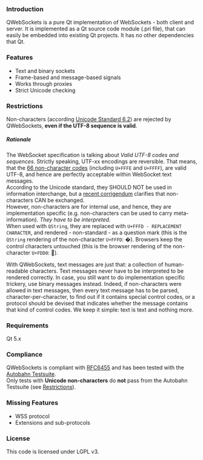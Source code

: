 ### Introduction
QWebSockets is a pure Qt implementation of WebSockets - both client and server.
It is implemented as a Qt source code module (.pri file), that can easily be embedded into existing Qt projects. It has no other dependencies that Qt.

### Features
* Text and binary sockets
* Frame-based and message-based signals
* Works through proxies
* Strict Unicode checking

### Restrictions
Non-characters (according [Unicode Standard 6.2](http://www.unicode.org/versions/Unicode6.2.0/)) are rejected by QWebSockets, **even if the UTF-8 sequence is valid**.  
##### Rationale
The WebSocket specification is talking about _Valid UTF-8 codes and sequences_. Strictly speaking, UTF-xx encodings are reversible. That means, that the [66 non-character codes](http://www.unicode.org/faq/private_use.html#noncharacters) (including `U+FFFE` and `U+FFFF`), are valid UTF-8, and hence are perfectly acceptable within WebSocket text messages.  
According to the Unicode standard, they SHOULD NOT be used in information interchange, but a [recent corrigendum](http://www.unicode.org/versions/corrigendum9.html) clarifies that non-characters CAN be exchanged.  
However, non-characters are for internal use, and hence, they are implementation specific (e.g. non-characters can be used to carry meta-information). _They have to be interpreted._  
When used with `QString`, they are replaced with `U+FFFD - REPLACEMENT CHARACTER`, and rendered - non-standard - as a question mark (this is the `QString` rendering of the non-character `U+FFFD`: &#xFFFD;). Browsers keep the control characters untouched (this is the browser rendering of the non-character `U+FDD0`: &#xFDD0;).  
  
With QWebSockets, text messages are just that: a collection of human-readable characters. Text messages never have to be interpreted to be rendered correctly. In case, you still want to do implementation specific trickery, use binary messages instead. Indeed, if non-characters were allowed in text messages, then every text message has to be parsed, character-per-character, to find out if it contains special control codes, or a protocol should be devised that indicates whether the message contains that kind of control codes. We keep it simple: text is text and nothing more.

### Requirements
Qt 5.x

### Compliance
QWebSockets is compliant with [RFC6455](http://datatracker.ietf.org/doc/rfc6455/?include_text=1) and has been tested with the [Autobahn Testsuite](http://autobahn.ws/testsuite).  
Only tests with **Unicode non-characters** do **not** pass from the Autobahn Testsuite (see [Restrictions](#Restrictions)). 

### Missing Features
* WSS protocol
* Extensions and sub-protocols

### License
This code is licensed under LGPL v3.
